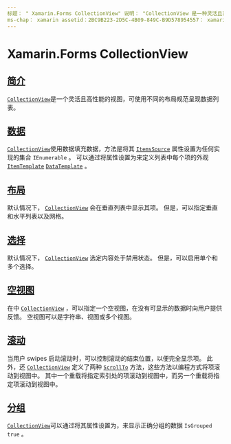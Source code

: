 ```yaml
---
标题： " Xamarin.Forms CollectionView" 说明： "CollectionView 是一种灵活且高性能的视图，可使用不同的布局规范呈现数据列表。"
ms-chap： xamarin assetid：2BC9B223-2D5C-4B09-849C-B9D578954557： xamarin 窗体作者： davidbritch： dabritch ms. 日期：07/24/2019 非 loc： [ Xamarin.Forms ， Xamarin.Essentials ]
---
```


# <a name="xamarinforms-collectionview"></a>Xamarin.Forms CollectionView

## <a name="introduction"></a>[简介](introduction.md)

[`CollectionView`](xref:Xamarin.Forms.CollectionView)是一个灵活且高性能的视图，可使用不同的布局规范呈现数据列表。

## <a name="data"></a>[数据](populate-data.md)

[`CollectionView`](xref:Xamarin.Forms.CollectionView)使用数据填充数据，方法是将其 [`ItemsSource`](xref:Xamarin.Forms.ItemsView.ItemsSource) 属性设置为任何实现的集合 `IEnumerable` 。 可以通过将属性设置为来定义列表中每个项的外观 [`ItemTemplate`](xref:Xamarin.Forms.ItemsView.ItemTemplate) [`DataTemplate`](xref:Xamarin.Forms.DataTemplate) 。

## <a name="layout"></a>[布局](layout.md)

默认情况下， [`CollectionView`](xref:Xamarin.Forms.CollectionView) 会在垂直列表中显示其项。 但是，可以指定垂直和水平列表以及网格。

## <a name="selection"></a>[选择](selection.md)

默认情况下， [`CollectionView`](xref:Xamarin.Forms.CollectionView) 选定内容处于禁用状态。 但是，可以启用单个和多个选择。

## <a name="empty-views"></a>[空视图](emptyview.md)

在中 [`CollectionView`](xref:Xamarin.Forms.CollectionView) ，可以指定一个空视图，在没有可显示的数据时向用户提供反馈。 空视图可以是字符串、视图或多个视图。

## <a name="scrolling"></a>[滚动](scrolling.md)

当用户 swipes 启动滚动时，可以控制滚动的结束位置，以便完全显示项。 此外，还 [`CollectionView`](xref:Xamarin.Forms.CollectionView) 定义了两种 [`ScrollTo`](xref:Xamarin.Forms.ItemsView.ScrollTo*) 方法，这些方法以编程方式将项滚动到视图中。 其中一个重载将指定索引处的项滚动到视图中，而另一个重载将指定项滚动到视图中。

## <a name="grouping"></a>[分组](grouping.md)

[`CollectionView`](xref:Xamarin.Forms.CollectionView)可以通过将其属性设置为，来显示正确分组的数据 `IsGrouped` `true` 。
